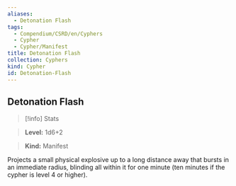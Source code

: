 ```yaml
---
aliases:
  - Detonation Flash
tags:
  - Compendium/CSRD/en/Cyphers
  - Cypher
  - Cypher/Manifest
title: Detonation Flash
collection: Cyphers
kind: Cypher
id: Detonation-Flash
---
```

## Detonation Flash    
>[!info] Stats    
> **Level:** 1d6+2    
> **Kind:** Manifest  
    
Projects a small physical explosive up to a long distance away that bursts in an immediate radius, blinding all within it for one minute (ten minutes if the cypher is level 4 or higher).
